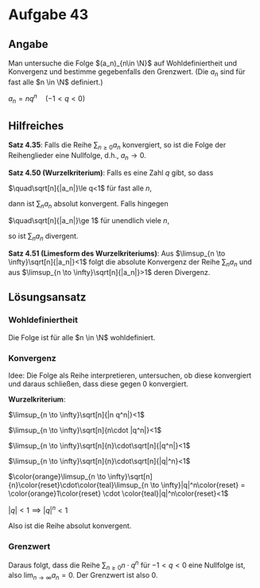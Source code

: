 # Aufgabe 43
## Angabe

Man untersuche die Folge $(a_n)_{n\in \N}$ auf Wohldefiniertheit und Konvergenz und bestimme
gegebenfalls den Grenzwert. (Die $a_n$ sind für fast alle $n \in \N$ definiert.)

$a_n=n q^n \quad (-1 < q < 0)$

## Hilfreiches

**Satz 4.35**:
Falls die Reihe $\sum_{n \ge 0}a_n$ konvergiert, so ist die Folge der Reihenglieder eine Nullfolge, d.h., $a_n \to 0$.

**Satz 4.50 (Wurzelkriterium)**:
Falls es eine Zahl $q$ gibt, so dass

$\quad\sqrt[n]{|a_n|}\le q<1$ für fast alle $n$,

dann ist $\sum_n a_n$ absolut konvergent. Falls hingegen

$\quad\sqrt[n]{|a_n|}\ge 1$ für unendlich viele $n$,

so ist $\sum_n a_n$ divergent.

**Satz 4.51 (Limesform des Wurzelkriteriums)**:
Aus $\limsup_{n \to \infty}\sqrt[n]{|a_n|}<1$ folgt die absolute Konvergenz der Reihe $\sum_{n}a_n$ und aus $\limsup_{n \to \infty}\sqrt[n]{|a_n|}>1$ deren Divergenz.

## Lösungsansatz

### Wohldefiniertheit

Die Folge ist für alle $n \in \N$ wohldefiniert.

### Konvergenz

Idee: Die Folge als Reihe interpretieren, untersuchen, ob diese konvergiert und daraus schließen, dass diese gegen $0$ konvergiert.

**Wurzelkriterium**:

$\limsup_{n \to \infty}\sqrt[n]{|n q^n|}<1$

$\limsup_{n \to \infty}\sqrt[n]{n\cdot |q^n|}<1$

$\limsup_{n \to \infty}\sqrt[n]{n}\cdot\sqrt[n]{|q^n|}<1$

$\limsup_{n \to \infty}\sqrt[n]{n}\cdot\sqrt[n]{|q|^n}<1$

$\color{orange}\limsup_{n \to \infty}\sqrt[n]{n}\color{reset}\cdot\color{teal}\limsup_{n \to \infty}|q|^n\color{reset} = \color{orange}1\color{reset} \cdot \color{teal}|q|^n\color{reset}<1$

$|q| < 1 \implies |q|^n < 1$

Also ist die Reihe absolut konvergent.

### Grenzwert

Daraus folgt, dass die Reihe $\displaystyle \sum_{n \ge 0} n \cdot q^n$ für $-1 < q < 0$ eine Nullfolge ist, also $\displaystyle \lim_{n \to \infty}a_n=0$. Der Grenzwert ist also $0$.
